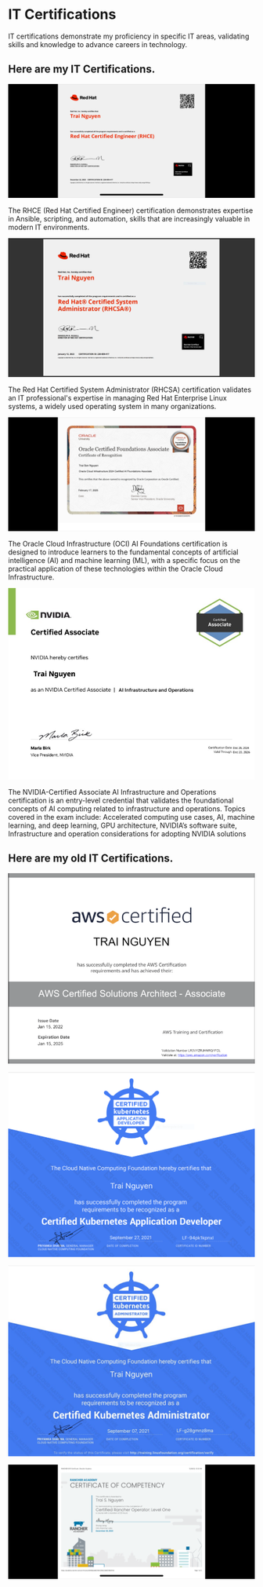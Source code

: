 # IT Certifications

IT certifications demonstrate my proficiency in specific IT areas, validating skills and knowledge to advance careers in technology.

## Here are my IT Certifications.

![Red Hat Certified Engineer](/certs/rhce_Trai_Nguyen.png)

The RHCE (Red Hat Certified Engineer) certification demonstrates expertise in Ansible, scripting, and automation, skills that are increasingly valuable in modern IT environments. 

![Red Hat Certified System Administrator](/certs/rhcsa_Trai_Nguyen.jpg)

The Red Hat Certified System Administrator (RHCSA) certification validates an IT professional's expertise in managing Red Hat Enterprise Linux systems, a widely used operating system in many organizations.

![Oracle Cloud Infrastructure AI](/certs/oracle_ai_Trai_Nguyen.png)

The Oracle Cloud Infrastructure (OCI) AI Foundations certification is designed to introduce learners to the fundamental concepts of artificial intelligence (AI) and machine learning (ML), with a specific focus on the practical application of these technologies within the Oracle Cloud Infrastructure.

![Nvidia AI](/certs/nvidia_Trai_Nguyen.jpg)

The NVIDIA-Certified Associate AI Infrastructure and Operations certification is an entry-level credential that validates the foundational concepts of AI computing related to infrastructure and operations. Topics covered in the exam include: Accelerated computing use cases, AI, machine learning, and deep learning, GPU architecture, NVIDIA’s software suite, Infrastructure and operation considerations for adopting NVIDIA solutions

## Here are my old IT Certifications.

![AWS Solution Architect](/certs/aws_Trai_Nguyen.png)

![Certified Kubernetes Application Developer](/certs/ckad_Trai_Nguyen.png)

![Certified Kubernetes Administrator](/certs/cka_Trai_Nguyen.jpg)

![Certified Rancher Operator](/certs/rancher_Trai_Nguyen.png)
